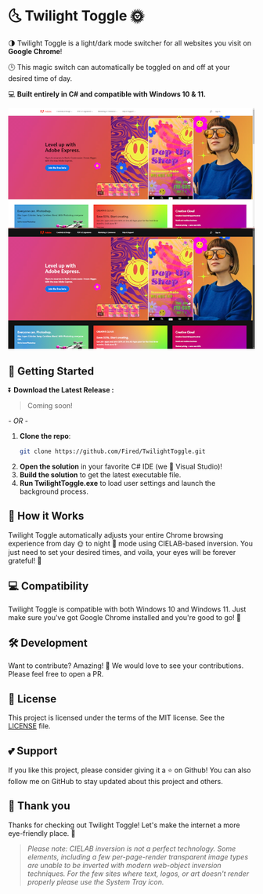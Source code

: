 # 🌜 Twilight Toggle 🌞

🌗 Twilight Toggle is a light/dark mode switcher for all websites you visit on **Google Chrome**! 

🕒 This magic switch can automatically be toggled on and off at your desired time of day.  

💻 **Built entirely in C# and compatible with Windows 10 & 11.**

![TwilightToggleBanner](./assets/example.png)

## 🚀 Getting Started

⏬ **Download the Latest Release :**
>Coming soon!

*- OR -*

1. **Clone the repo**: 
    ```bash
    git clone https://github.com/Fired/TwilightToggle.git
    ```
2. **Open the solution** in your favorite C# IDE (we 💜 Visual Studio)!
3. **Build the solution** to get the latest executable file.
4. **Run TwilightToggle.exe** to load user settings and launch the background process.

## 📃 How it Works

Twilight Toggle automatically adjusts your entire Chrome browsing experience from day 🌞 to night 🌚 mode using CIELAB-based inversion. You just need to set your desired times, and voila, your eyes will be forever grateful! 🙌 

## 💻 Compatibility

Twilight Toggle is compatible with both Windows 10 and Windows 11. Just make sure you've got Google Chrome installed and you're good to go! 🚀

## 🛠️ Development

Want to contribute? Amazing! 🎉 We would love to see your contributions. Please feel free to open a PR.

## 💼 License

This project is licensed under the terms of the MIT license. See the [LICENSE](LICENSE) file.

## 💕 Support

If you like this project, please consider giving it a ⭐ on Github! You can also follow me on GitHub to stay updated about this project and others.

## 🙏 Thank you

Thanks for checking out Twilight Toggle! Let's make the internet a more eye-friendly place. 🌆

> *Please note: CIELAB inversion is not a perfect technology. Some elements, including a few per-page-render transparent image types are unable to be inverted with modern web-object inversion techniques. For the few sites where text, logos, or art doesn't render properly please use the System Tray icon.* 